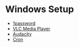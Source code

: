 # Windows Setup

* [1password](https://1password.com/downloads/windows/)
* [VLC Media Player](https://www.videolan.org/vlc/download-windows.html)
* [Audacity](https://www.audacityteam.org/download/windows/)
* [Cron](https://cron.com/download/windows/)
